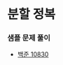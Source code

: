 # 분할 정복
### 샘플 문제 풀이
- [백준 10830](https://github.com/hanbee1005/AlgorithmStudy/blob/master/BaekjoonAlgorithm/202210/Q10830.java)